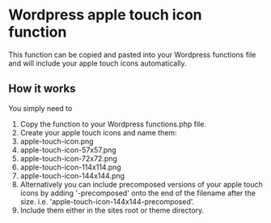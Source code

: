 Wordpress apple touch icon function
===================================

This function can be copied and pasted into your Wordpress functions file and will include your apple touch icons automatically.

How it works
-----------------------------------
You simply need to

1. Copy the function to your Wordpress functions.php file.
2. Create your apple touch icons and name them:
  1. apple-touch-icon.png
  2. apple-touch-icon-57x57.png
  3. apple-touch-icon-72x72.png
  4. apple-touch-icon-114x114.png
  5. apple-touch-icon-144x144.png
3. Alternatively you can include precomposed versions of your apple touch icons by adding '-precomposed' onto the end of the filename after the size. i.e. 'apple-touch-icon-144x144-precomposed'.
4. Include them either in the sites root or theme directory.
